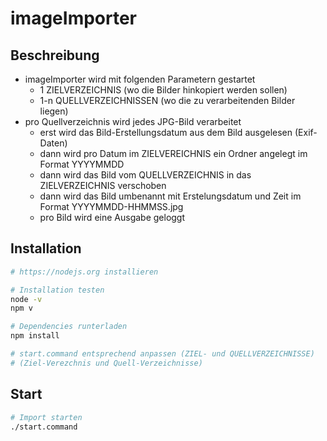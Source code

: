 # imageImporter

## Beschreibung

* imageImporter wird mit folgenden Parametern gestartet
  * 1 ZIELVERZEICHNIS (wo die Bilder hinkopiert werden sollen)
  * 1-n QUELLVERZEICHNISSEN (wo die zu verarbeitenden Bilder liegen)
* pro Quellverzeichnis wird jedes JPG-Bild verarbeitet
  * erst wird das Bild-Erstellungsdatum aus dem Bild ausgelesen (Exif-Daten)
  * dann wird pro Datum im ZIELVEREICHNIS ein Ordner angelegt im Format YYYYMMDD
  * dann wird das Bild vom QUELLVERZEICHNIS in das ZIELVERZEICHNIS verschoben
  * dann wird das Bild umbenannt mit Erstelungsdatum und Zeit im Format YYYYMMDD-HHMMSS.jpg
  * pro Bild wird eine Ausgabe geloggt

## Installation

```bash
# https://nodejs.org installieren

# Installation testen
node -v
npm v

# Dependencies runterladen
npm install

# start.command entsprechend anpassen (ZIEL- und QUELLVERZEICHNISSE)
# (Ziel-Verezchnis und Quell-Verzeichnisse)
```

## Start
```bash
# Import starten
./start.command
```